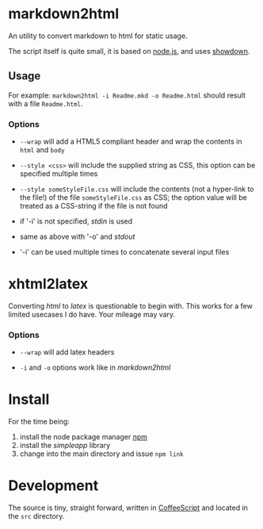 markdown2html 
=============


An utility to convert markdown to html for static usage.

The script itself is quite small, it is based on
[node.js](http://nodejs.org/), and uses
[showdown](http://attacklab.net/showdown/).


Usage
-------

For example: `markdown2html -i Readme.mkd -o Readme.html` should
result with a file `Readme.html`.

### Options

* `--wrap` will add a HTML5 compliant header and wrap the contents
  in `html` and `body` 

* `--style <css>` will include the supplied string as CSS, 
  this option can be specified multiple times

* `--style someStyleFile.css` will include the contents (not a
  hyper-link to the file!) of the file `someStyleFile.css` as CSS;
  the option value will be treated as a CSS-string if the file is
  not found

* if '-i' is not specified, _stdin_ is used

* same as above with '-o' and _stdout_

* '-i' can be used multiple times to concatenate several input files 
 

xhtml2latex
===========

Converting _html_ to _latex_ is questionable to begin with.  This
works for a few limited usecases I do have. Your mileage may vary.

### Options

* `--wrap` will add latex headers

* `-i` and `-o` options work like in _markdown2html_ 


Install 
=======

For the time being:

1. install the node package manager [npm](http://npmjs.org/)
0. install the _simpleapp_ library
0. change into the main directory and issue `npm link` 


Development
===========

The source is tiny, straight forward, written in
[CoffeeScript](http://jashkenas.github.com/coffee-script/) and
located in the `src` directory.

